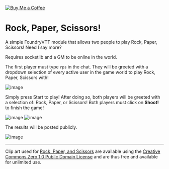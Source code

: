 [![Buy Me a Coffee](https://az743702.vo.msecnd.net/cdn/kofi3.png?v=0)](https://ko-fi.com/loki123)

# Rock, Paper, Scissors!
A simple FoundryVTT module that allows two people to play Rock, Paper, Scissors! Need I say more?

Requires socketlib and a GM to be online in the world.

The first player must type `rps` in the chat.
They will be greeted with a dropdown selection of every active user in the game world to play Rock, Paper, Scissors with!

![image](https://github.com/therealguy90/fvtt-rps/assets/100253440/12001a62-2f4e-4fa5-8449-ba29f258668e)

Simply press Start to play! After doing so, both players will be greeted with a selection of: Rock, Paper, or Scissors! Both players must click on **Shoot!** to finish the game!

![image](https://github.com/therealguy90/fvtt-rps/assets/100253440/3099105c-5bf9-44a7-b7cc-3fbac3283bd3)
![image](https://github.com/therealguy90/fvtt-rps/assets/100253440/ba6540f7-f99e-495f-9990-ed65e4bd8e4d)

The results will be posted publicly.

![image](https://github.com/therealguy90/fvtt-rps/assets/100253440/c668754c-b019-4369-8b5b-eb4abe6e733b)

---

Clip art used for [Rock, Paper, and Scissors](https://openclipart.org/detail/213382/rockpaperscissors) are available using the [Creative Commons Zero 1.0 Public Domain License](http://creativecommons.org/publicdomain/zero/1.0/) and are thus free and available for unlimited use.
